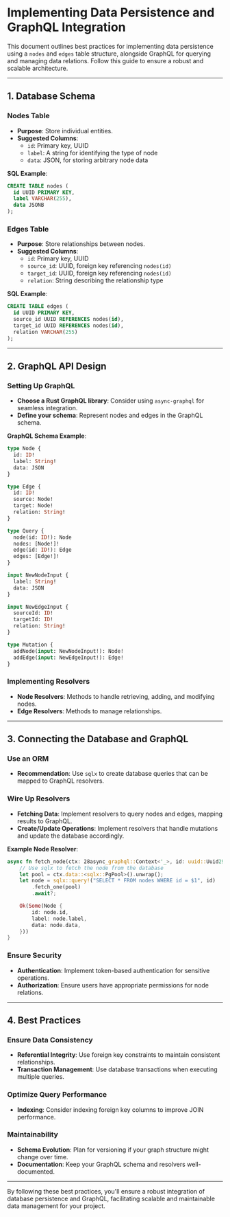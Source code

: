 # Implementing Data Persistence and GraphQL Integration

This document outlines best practices for implementing data persistence using a `nodes` and `edges` table structure, alongside GraphQL for querying and managing data relations. Follow this guide to ensure a robust and scalable architecture.

---

## 1. Database Schema

### Nodes Table
- **Purpose**: Store individual entities.
- **Suggested Columns**:
  - `id`: Primary key, UUID
  - `label`: A string for identifying the type of node
  - `data`: JSON, for storing arbitrary node data

**SQL Example**:
```sql
CREATE TABLE nodes (
  id UUID PRIMARY KEY,
  label VARCHAR(255),
  data JSONB
);
```

### Edges Table
- **Purpose**: Store relationships between nodes.
- **Suggested Columns**:
  - `id`: Primary key, UUID
  - `source_id`: UUID, foreign key referencing `nodes(id)`
  - `target_id`: UUID, foreign key referencing `nodes(id)`
  - `relation`: String describing the relationship type

**SQL Example**:
```sql
CREATE TABLE edges (
  id UUID PRIMARY KEY,
  source_id UUID REFERENCES nodes(id),
  target_id UUID REFERENCES nodes(id),
  relation VARCHAR(255)
);
```

---

## 2. GraphQL API Design

### Setting Up GraphQL
- **Choose a Rust GraphQL library**: Consider using `async-graphql` for seamless integration.
- **Define your schema**: Represent nodes and edges in the GraphQL schema.

**GraphQL Schema Example**:
```graphql
type Node {
  id: ID!
  label: String!
  data: JSON
}

type Edge {
  id: ID!
  source: Node!
  target: Node!
  relation: String!
}

type Query {
  node(id: ID!): Node
  nodes: [Node!]!
  edge(id: ID!): Edge
  edges: [Edge!]!
}

input NewNodeInput {
  label: String!
  data: JSON
}

input NewEdgeInput {
  sourceId: ID!
  targetId: ID!
  relation: String!
}

type Mutation {
  addNode(input: NewNodeInput!): Node!
  addEdge(input: NewEdgeInput!): Edge!
}
```

### Implementing Resolvers
- **Node Resolvers**: Methods to handle retrieving, adding, and modifying nodes.
- **Edge Resolvers**: Methods to manage relationships.

---

## 3. Connecting the Database and GraphQL

### Use an ORM
- **Recommendation**: Use `sqlx` to create database queries that can be mapped to GraphQL resolvers.

### Wire Up Resolvers
- **Fetching Data**: Implement resolvers to query nodes and edges, mapping results to GraphQL.
- **Create/Update Operations**: Implement resolvers that handle mutations and update the database accordingly.

**Example Node Resolver**:
```rust
async fn fetch_node(ctx:  28async_graphql::Context<'_>, id: uuid::Uuid 29) -> async_graphql::Result<Option<Node>> {
    // Use sqlx to fetch the node from the database
    let pool = ctx.data::<sqlx::PgPool>().unwrap();
    let node = sqlx::query!("SELECT * FROM nodes WHERE id = $1", id)
        .fetch_one(pool)
        .await?;

    Ok(Some(Node {
        id: node.id,
        label: node.label,
        data: node.data,
    }))
}
```

### Ensure Security
- **Authentication**: Implement token-based authentication for sensitive operations.
- **Authorization**: Ensure users have appropriate permissions for node relations.

---

## 4. Best Practices

### Ensure Data Consistency
- **Referential Integrity**: Use foreign key constraints to maintain consistent relationships.
- **Transaction Management**: Use database transactions when executing multiple queries.

### Optimize Query Performance
- **Indexing**: Consider indexing foreign key columns to improve JOIN performance.

### Maintainability
- **Schema Evolution**: Plan for versioning if your graph structure might change over time.
- **Documentation**: Keep your GraphQL schema and resolvers well-documented.

---

By following these best practices, you'll ensure a robust integration of database persistence and GraphQL, facilitating scalable and maintainable data management for your project.

